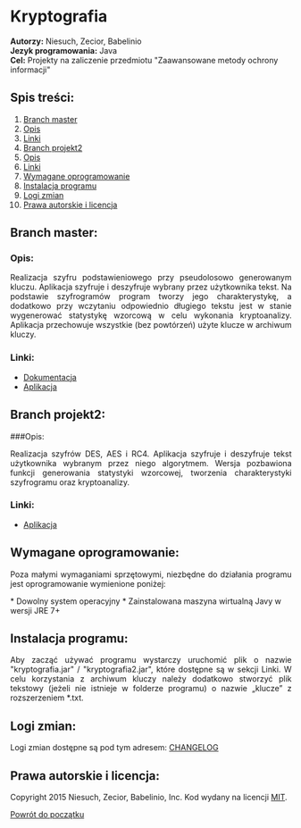 # Kryptografia
<b>Autorzy:</b> Niesuch, Zecior, Babelinio <br />
<b>Jezyk programowania:</b> Java <br />
<b>Cel:</b> Projekty na zaliczenie przedmiotu "Zaawansowane metody ochrony informacji" <br />

## Spis treści:
1. [Branch master](https://github.com/niesuch/kryptografia/blob/master/README.md#branch-master)
  1. [Opis](https://github.com/niesuch/kryptografia/blob/master/README.md#opis)
  2. [Linki](https://github.com/niesuch/kryptografia/blob/master/README.md#linki)
2. [Branch projekt2](https://github.com/niesuch/kryptografia/blob/master/README.md#branch-projekt2)
  1. [Opis](https://github.com/niesuch/kryptografia/blob/master/README.md#opis-1)
  2. [Linki](https://github.com/niesuch/kryptografia/blob/master/README.md#linki-1)
3. [Wymagane oprogramowanie](https://github.com/niesuch/kryptografia/blob/master/README.md#wymagane-oprogramowanie)
4. [Instalacja programu](https://github.com/niesuch/kryptografia/blob/master/README.md#instalacja-programu)
5. [Logi zmian](https://github.com/niesuch/kryptografia/blob/master/README.md#linki)
6. [Prawa autorskie i licencja](https://github.com/niesuch/kryptografia/blob/master/README.md#prawa-autorskie-i-licencja)

## Branch master:
### Opis:
<p align="justify">Realizacja szyfru podstawieniowego przy pseudolosowo generowanym kluczu. Aplikacja szyfruje i deszyfruje wybrany przez użytkownika tekst. Na podstawie szyfrogramów program tworzy jego charakterystykę, a dodatkowo przy wczytaniu odpowiednio długiego tekstu jest w stanie wygenerować statystykę wzorcową w celu wykonania kryptoanalizy. Aplikacja przechowuje wszystkie (bez powtórzeń) użyte klucze w archiwum kluczy.</p>

### Linki:
* [Dokumentacja](https://www.dropbox.com/sh/u4dsmm8didnqduu/AACXtGg397PkDSuZ4FtrM6Xsa?dl=0)
* [Aplikacja](https://www.dropbox.com/sh/nozuo2az85s0hg4/AADE8NYYz_CeSD5ftyzwfJE9a?dl=0)

## Branch projekt2:
###Opis:
<p align="justify">Realizacja szyfrów DES, AES i RC4. Aplikacja szyfruje i deszyfruje tekst użytkownika wybranym przez niego algorytmem. Wersja pozbawiona funkcji generowania statystyki wzorcowej, tworzenia charakterystyki szyfrogramu oraz kryptoanalizy.</p>

### Linki:
* [Aplikacja](https://www.dropbox.com/sh/p9we41vnenalsfn/AAAorhJuTWRkrJN28Jnwzkama?dl=0)

## Wymagane oprogramowanie:
<p align="justify">Poza małymi wymaganiami sprzętowymi, niezbędne do działania programu jest oprogramowanie wymienione poniżej: </p>
* Dowolny system operacyjny 
* Zainstalowana maszyna wirtualną Javy w wersji JRE 7+

## Instalacja programu:
<p align="justify">Aby zacząć używać programu wystarczy uruchomić plik o nazwie "kryptografia.jar" / "kryptografia2.jar", 
które dostępne są w sekcji Linki. W celu korzystania z archiwum kluczy należy dodatkowo stworzyć plik tekstowy (jeżeli nie 
istnieje w folderze programu) o nazwie „klucze” z rozszerzeniem *.txt. </p>

## Logi zmian:
Logi zmian dostępne są pod tym adresem: [CHANGELOG](https://github.com/niesuch/kryptografia/releases)

## Prawa autorskie i licencja:
Copyright 2015 Niesuch, Zecior, Babelinio, Inc. Kod wydany na licencji [MIT](https://github.com/niesuch/kryptografia/blob/master/LICENSE.md).

[Powrót do początku](https://github.com/niesuch/kryptografia/blob/master/README.md#kryptografia)
